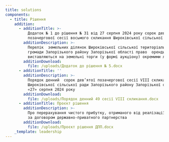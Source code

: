 ```yaml
---
title: solutions
components:
  - title: Рішення
    addition:
      - additionTitle: >-
          Додаток № 1 до рішення № 31 від 27 серпня 2024 року сорок дев’ятої
          позачергової сесії восьмого скликання Широківської сільської ради
        additionDescription: >-
          Перелік  земельних ділянок Широківської сільської територіальної
          громади Запорізького району Запорізької області право  оренди яких
          виставляються на земельні торги (у формі аукціону) окремими лотами
        additionDownload:
          file: /uploads/Додаток до рішення № 5.docx
      - additionTitle: ''
        additionDescription: >-
          Порядок денний  сорок дев’ятої позачергової сесії VIII скликання 
          Широківської сільської ради Запорізького району Запорізької області 
          «27» серпня 2024 року
        additionDownload:
          file: /uploads/Порядок денний 49 сесії VIII скликання.docx
      - additionTitle: Проєкт рішення
        additionDescription: >-
          Про перерахування чистого прибутку, отриманого від реалізації проекту
          за договором державно-приватного партнерства
        additionDownload:
          file: /uploads/Проєкт рішення ДПП.docx
    _template: leadership
---
```


